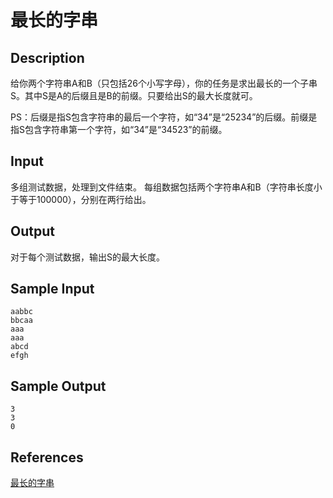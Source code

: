 # 最长的字串

## Description

给你两个字符串A和B（只包括26个小写字母），你的任务是求出最长的一个子串S。其中S是A的后缀且是B的前缀。只要给出S的最大长度就可。 

PS：后缀是指S包含字符串的最后一个字符，如“34”是“25234”的后缀。前缀是指S包含字符串第一个字符，如“34”是“34523”的前缀。

## Input

多组测试数据，处理到文件结束。 每组数据包括两个字符串A和B（字符串长度小于等于100000），分别在两行给出。

## Output

对于每个测试数据，输出S的最大长度。

## Sample Input

```
aabbc
bbcaa
aaa
aaa
abcd
efgh
```

## Sample Output

```
3
3
0
```

## References

[最长的字串](http://cpp.zjut.edu.cn/ShowProblem.aspx?ShowID=1502)
